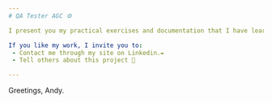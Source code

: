 ```yaml
---
# QA Tester AGC ⚙️

I present you my practical exercises and documentation that I have learned throughout the **Testing** course with the AGC - Computer Workers, in charge of the teacher Mariana Montenegro. 📄

If you like my work, I invite you to: 
 - Contact me through my site on Linkedin.✒️
 - Tell others about this project 📢

---
```

Greetings, Andy.

